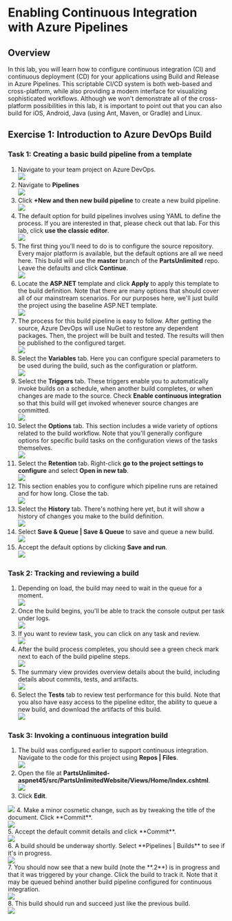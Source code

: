# Enabling Continuous Integration with Azure Pipelines

## Overview ##

In this lab, you will learn how to configure continuous integration (CI) and continuous deployment (CD) for your applications using Build and Release in Azure Pipelines. This scriptable CI/CD system is both web-based and cross-platform, while also providing a modern interface for visualizing sophisticated workflows. Although we won't demonstrate all of the cross-platform possibilities in this lab, it is important to point out that you can also build for iOS, Android, Java (using Ant, Maven, or Gradle) and Linux.

## Exercise 1: Introduction to Azure DevOps Build 

<a name="Ex1Task1"></a>
### Task 1: Creating a basic build pipeline from a template

1. Navigate to your team project on Azure DevOps.<br/>
<img src="images/028.png"/><br/>
2. Navigate to **Pipelines**<br/>
<img src="images/001.png"/><br/>
3. Click **+New and then new build pipeline** to create a new build pipeline.<br/>
<img src="images/00.png"/><br/>
4. The default option for build pipelines involves using YAML to define the process. If you are interested in that, please check out that lab. For this lab, click **use the classic editor**.<br/>
<img src="images/002.png"/><br/>
5. The first thing you'll need to do is to configure the source repository. Every major platform is available, but the default options are all we need here. This build will use the **master** branch of the **PartsUnlimited** repo. Leave the defaults and click **Continue**.<br/>
<img src="images/03.png"/><br/>
6. Locate the **ASP.NET** template and click **Apply** to apply this template to the build definition. Note that there are many options that should cover all of our mainstream scenarios. For our purposes here, we'll just build the project using the baseline ASP.NET template.<br/>
<img src="images/004.png"/><br/>
7. The process for this build pipeline is easy to follow. After getting the source, Azure DevOps will use NuGet to restore any dependent packages. Then, the project will be built and tested. The results will then be published to the configured target.<br/>
<img src="images/005.png"/><br/>
8. Select the **Variables** tab. Here you can configure special parameters to be used during the build, such as the configuration or platform.<br/>
<img src="images/006.png"/><br/>
9. Select the **Triggers** tab. These triggers enable you to automatically invoke builds on a schedule, when another build completes, or when changes are made to the source. Check **Enable continuous integration** so that this build will get invoked whenever source changes are committed.<br/>
<img src="images/007.png"/><br/>
10. Select the **Options** tab. This section includes a wide variety of options related to the build workflow. Note that you'll generally configure options for specific build tasks on the configuration views of the tasks themselves.<br/>
<img src="images/008.png"/><br/>
11. Select the **Retention** tab. Right-click **go to the project settings to configure** and select **Open in new tab**.<br/>
<img src="images/009.png"/><br/>
12. This section enables you to configure which pipeline runs are retained and for how long. Close the tab.<br/>
<img src="images/010.png"/><br/>
13. Select the **History** tab. There's nothing here yet, but it will show a history of changes you make to the build definition.<br/>
<img src="images/011.png"/><br/>
14. Select **Save & Queue | Save & Queue** to save and queue a new build.<br/>
<img src="images/012.png"/><br/>
15. Accept the default options by clicking **Save and run**.<br/>
<img src="images/013.png"/><br/>

### Task 2: Tracking and reviewing a build
1. Depending on load, the build may need to wait in the queue for a moment.<br/>
<img src="images/014.png"/><br/>
2. Once the build begins, you'll be able to track the console output per task under logs.<br/>
<img src="images/015.png"/><br/>
3. If you want to review task, you can click on any task and review.<br/>
<img src="images/16.png"/><br/>
4. After the build process completes, you should see a green check mark next to each of the build pipeline steps.<br/>
<img src="images/17.png"/><br/>
5. The summary view provides overview details about the build, including details about commits, tests, and artifacts.<br/>
<img src="images/018.png"/><br/>
6. Select the **Tests** tab to review test performance for this build. Note that you also have easy access to the pipeline editor, the ability to queue a new build, and download the artifacts of this build.<br/>
<img src="images/19.png"/><br/>
   
### Task 3: Invoking a continuous integration build
1. The build was configured earlier to support continuous integration. Navigate to the code for this project using **Repos | Files**. <br/>
<img src="images/020.png"/><br/>
2. Open the file at **PartsUnlimited-aspnet45/src/PartsUnlimitedWebsite/Views/Home/Index.cshtml**.<br/>
<img src="images/021.png"/><br/>
3. Click **Edit**.<br/>
<img src="images/022.png"/>
4. Make a minor cosmetic change, such as by tweaking the title of the document. Click **Commit**.<br/>
<img src="images/023.png"/><br/>
5. Accept the default commit details and click **Commit**.<br/>
<img src="images/024.png"/><br/>
6. A build should be underway shortly. Select **Pipelines | Builds** to see if it's in progress.<br/>
<img src="images/25.png"/><br/>
7. You should now see that a new build (note the **.2**) is in progress and that it was triggered by your change. Click the build to    track it. Note that it may be queued behind another build pipeline configured for continuous integration.<br/>
<img src="images/26.png"/><br/>
8. This build should run and succeed just like the previous build.<br/>
<img src="images/27.png"/><br/>
 
